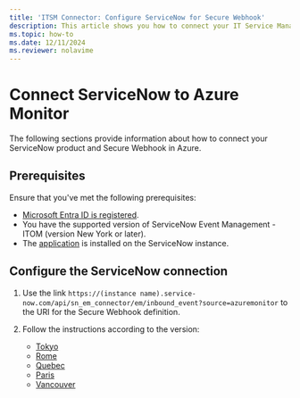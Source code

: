 ```yaml
---
title: 'ITSM Connector: Configure ServiceNow for Secure Webhook'
description: This article shows you how to connect your IT Service Management products and services with ServiceNow and Secure Webhook in Azure Monitor.
ms.topic: how-to
ms.date: 12/11/2024
ms.reviewer: nolavime
---
```


# Connect ServiceNow to Azure Monitor

The following sections provide information about how to connect your ServiceNow product and Secure Webhook in Azure.

## Prerequisites

Ensure that you've met the following prerequisites:

* [Microsoft Entra ID is registered](itsm-connector-secure-webhook-connections-azure-configuration.md#register-with-microsoft-entra-id).
* You have the supported version of ServiceNow Event Management - ITOM (version New York or later).
* The [application](https://store.servicenow.com/sn_appstore_store.do#!/store/application/ac4c9c57dbb1d090561b186c1396191a/2.2.0) is installed on the ServiceNow instance.

## Configure the ServiceNow connection

1. Use the link `https://(instance name).service-now.com/api/sn_em_connector/em/inbound_event?source=azuremonitor` to the URI for the Secure Webhook definition.

1. Follow the instructions according to the version:
   * [Tokyo](https://docs.servicenow.com/bundle/tokyo-it-operations-management/page/product/event-management/concept/azure-integration.html)
   * [Rome](https://docs.servicenow.com/bundle/rome-it-operations-management/page/product/event-management/concept/azure-integration.html)
   * [Quebec](https://docs.servicenow.com/bundle/quebec-it-operations-management/page/product/event-management/concept/azure-integration.html)
   * [Paris](https://docs.servicenow.com/bundle/paris-it-operations-management/page/product/event-management/concept/azure-integration.html)
   * [Vancouver](https://docs.servicenow.com/bundle/vancouver-it-operations-management/page/product/event-management/concept/azure-integration.html)

